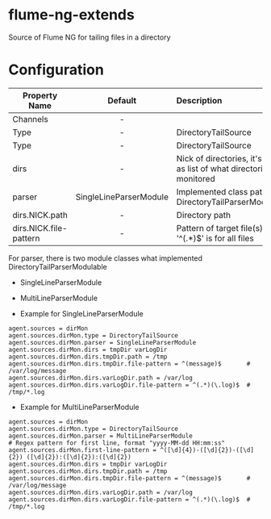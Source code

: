 flume-ng-extends
================

Source of Flume NG for tailing files in a directory

Configuration
=============
| Property Name | Default | Description |
| ------------- | :-----: | :---------- |
| Channels | - |  |
| Type | - | DirectoryTailSource |
| Type | - | DirectoryTailSource |
| dirs | - | Nick of directories, it's such as list of what directories are monitored |
| parser | SingleLineParserModule | Implemented class path of DirectoryTailParserModulable. |
| dirs.NICK.path | - | Directory path |
| dirs.NICK.file-pattern | - | Pattern of target file(s), ex) '^(.*)$' is for all files |

For parser, there is two module classes what implemented DirectoryTailParserModulable
* SingleLineParserModule
* MultiLineParserModule 

* Example for SingleLineParserModule
```
agent.sources = dirMon
agent.sources.dirMon.type = DirectoryTailSource
agent.sources.dirMon.parser = SingleLineParserModule
agent.sources.dirMon.dirs = tmpDir varLogDir
agent.sources.dirMon.dirs.tmpDir.path = /tmp
agent.sources.dirMon.dirs.tmpDir.file-pattern = ^(message)$       # /var/log/message
agent.sources.dirMon.dirs.varLogDir.path = /var/log
agent.sources.dirMon.dirs.varLogDir.file-pattern = ^(.*)(\.log)$  # /tmp/*.log
```

* Example for MultiLineParserModule
```
agent.sources = dirMon
agent.sources.dirMon.type = DirectoryTailSource
agent.sources.dirMon.parser = MultiLineParserModule
# Regex pattern for first line, format "yyyy-MM-dd HH:mm:ss"
agent.sources.dirMon.first-line-pattern = ^([\d]{4})-([\d]{2})-([\d]{2}) ([\d]{2}):([\d]{2}):([\d]{2})
agent.sources.dirMon.dirs = tmpDir varLogDir
agent.sources.dirMon.dirs.tmpDir.path = /tmp
agent.sources.dirMon.dirs.tmpDir.file-pattern = ^(message)$       # /var/log/message
agent.sources.dirMon.dirs.varLogDir.path = /var/log
agent.sources.dirMon.dirs.varLogDir.file-pattern = ^(.*)(\.log)$  # /tmp/*.log
```
